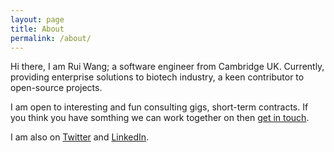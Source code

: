 ```yaml
---
layout: page
title: About
permalink: /about/
---
```


Hi there, I am  Rui Wang; a software engineer from Cambridge UK. Currently, providing enterprise solutions to biotech industry, a keen contributor to open-source projects.  

I am open to interesting and fun consulting gigs, short-term contracts. If you think you have somthing we can work together on then [get in touch](mailto:harry.r.wang@gmail.com).

I am also on [Twitter](https://twitter.com/ruiwang_cn) and [LinkedIn](https://www.linkedin.com/pub/rui-wang/3/a69/b36).
